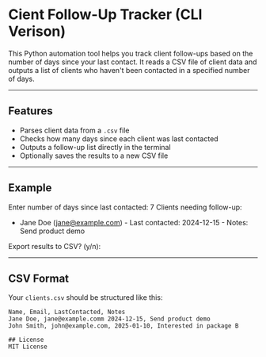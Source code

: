 # Cient Follow-Up Tracker (CLI Verison)

This Python automation tool helps you track client follow-ups based on the number of days since your last contact. It reads a CSV file of client data and outputs a list of clients who haven't been contacted in a specified number of days.

---

## Features

- Parses client data from a `.csv` file
- Checks how many days since each client was last contacted
- Outputs a follow-up list directly in the terminal
- Optionally saves the results to a new CSV file 

---

## Example 
Enter number of days since last contacted: 7
Clients needing follow-up:

- Jane Doe (jane@example.com) - Last contacted: 2024-12-15 - Notes: Send product demo

Export results to CSV? (y/n):

---


## CSV Format

Your `clients.csv` should be structured like this:

```csv
Name, Email, LastContacted, Notes
Jane Doe, jane@example.comm 2024-12-15, Send product demo
John Smith, john@example.com, 2025-01-10, Interested in package B

## License
MIT License